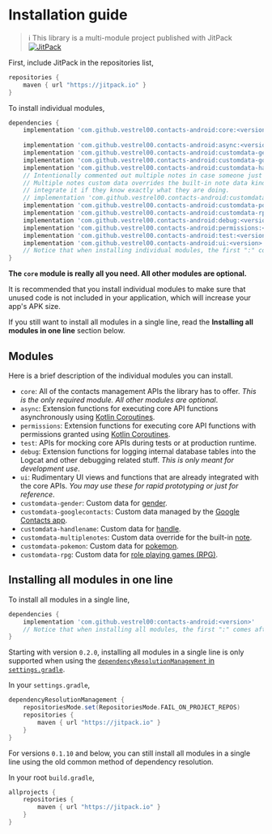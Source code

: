 # Installation guide

> ℹ️ This library is a multi-module project published with JitPack
> [![JitPack](https://jitpack.io/v/vestrel00/contacts-android.svg)](https://jitpack.io/#vestrel00/contacts-android)

First, include JitPack in the repositories list,

```groovy
repositories {
    maven { url "https://jitpack.io" }
}
```

To install individual modules,

```groovy
dependencies {
    implementation 'com.github.vestrel00.contacts-android:core:<version>'
    
    implementation 'com.github.vestrel00.contacts-android:async:<version>'
    implementation 'com.github.vestrel00.contacts-android:customdata-gender:<version>'
    implementation 'com.github.vestrel00.contacts-android:customdata-googlecontacts:<version>'
    implementation 'com.github.vestrel00.contacts-android:customdata-handlename:<version>'
    // Intentionally commented out multiple notes in case someone just copy-pastes this.
    // Multiple notes custom data overrides the built-in note data kind so users should only 
    // integrate it if they know exactly what they are doing.
    // implementation 'com.github.vestrel00.contacts-android:customdata-multiplenotes:<version>'
    implementation 'com.github.vestrel00.contacts-android:customdata-pokemon:<version>'
    implementation 'com.github.vestrel00.contacts-android:customdata-rpg:<version>'
    implementation 'com.github.vestrel00.contacts-android:debug:<version>'
    implementation 'com.github.vestrel00.contacts-android:permissions:<version>'
    implementation 'com.github.vestrel00.contacts-android:test:<version>'
    implementation 'com.github.vestrel00.contacts-android:ui:<version>'
    // Notice that when installing individual modules, the first ":" comes after "contacts-android".
}
```

**The `core` module is really all you need. All other modules are optional.**

It is recommended that you install individual modules to make sure that unused code is not included
in your application, which will increase your app's APK size.

If you still want to install all modules in a single line, read the **Installing all modules in one line** section below.

## Modules

Here is a brief description of the individual modules you can install.

- `core`: All of the contacts management APIs the library has to offer.
  _This is the only required module. All other modules are optional_.
- `async`: Extension functions for executing core API functions asynchronously using 
  [Kotlin Coroutines][coroutines].
- `permissions`: Extension functions for executing core API functions with permissions
  granted using [Kotlin Coroutines][coroutines].
- `test`: APIs for mocking core APIs during tests or at production runtime.
- `debug`: Extension functions for logging internal database tables into the Logcat and
  other debugging related stuff. _This is only meant for development use_.
- `ui`: Rudimentary UI views and functions that are already integrated with the core APIs.
  _You may use these for rapid prototyping or just for reference_.
- `customdata-gender`: Custom data for [gender](https://en.wikipedia.org/wiki/Gender).
- `customdata-googlecontacts`: Custom data managed by the [Google Contacts app](https://play.google.com/store/apps/details?id=com.google.android.contacts).
- `customdata-handlename`: Custom data for [handle](https://techterms.com/definition/handle).
- `customdata-multiplenotes`: Custom data override for the built-in [note](https://developer.android.com/reference/android/provider/ContactsContract.CommonDataKinds.Note).
- `customdata-pokemon`: Custom data for [pokemon](https://en.wikipedia.org/wiki/Pokémon).
- `customdata-rpg`: Custom data for [role playing games (RPG)](https://en.wikipedia.org/wiki/Role-playing_game).

## Installing all modules in one line

To install all modules in a single line,

```groovy
dependencies {
    implementation 'com.github.vestrel00:contacts-android:<version>'
    // Notice that when installing all modules, the first ":" comes after "vestrel00".
}
```

Starting with version `0.2.0`, installing all modules in a single line is only
supported when using the [`dependencyResolutionManagement` in `settings.gradle`](https://developer.android.com/studio/build/dependencies#remote-repositories).

In your `settings.gradle`,

```groovy
dependencyResolutionManagement {
    repositoriesMode.set(RepositoriesMode.FAIL_ON_PROJECT_REPOS)
    repositories {
        maven { url "https://jitpack.io" }
    }
}
```

For versions `0.1.10` and below, you can still install all modules in a single line using the old
common method of dependency resolution. 

In your root `build.gradle`,

```groovy
allprojects {
    repositories {
        maven { url "https://jitpack.io" }
    }
}
```

[coroutines]: https://kotlinlang.org/docs/coroutines-overview.html